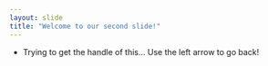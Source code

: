 ```yaml
---
layout: slide
title: "Welcome to our second slide!"
---
```

* Trying to get the handle of this...
Use the left arrow to go back!
